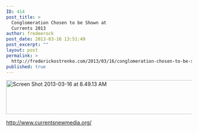 ```yaml
---
ID: 414
post_title: >
  Conglomeration Chosen to be Shown at
  Currents 2013
author: fredeerock
post_date: 2013-03-16 13:51:49
post_excerpt: ""
layout: post
permalink: >
  http://frederickostrenko.com/2013/03/16/conglomeration-chosen-to-be-shown-at-currents-2013/
published: true
---
```

<a href="http://frederickostrenko.com/wp/wp-content/uploads/2013/03/Screen-Shot-2013-03-16-at-8.49.13-AM.png"><img class="alignnone size-full wp-image-415" alt="Screen Shot 2013-03-16 at 8.49.13 AM" src="http://frederickostrenko.com/wp/wp-content/uploads/2013/03/Screen-Shot-2013-03-16-at-8.49.13-AM.png" width="534" height="92" /></a>

<a href="http://www.currentsnewmedia.org/"><span style="line-height: 1.714285714; font-size: 1rem;">http://www.currentsnewmedia.org/</span></a>
